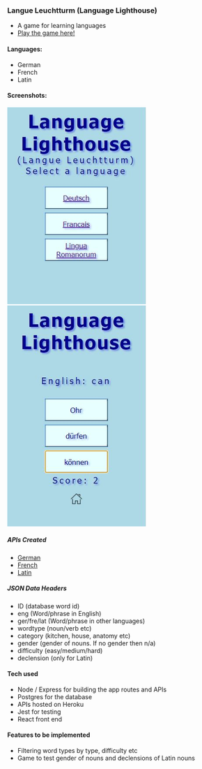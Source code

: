 ### Langue Leuchtturm (Language Lighthouse)
- A game for learning languages
- [Play the game here!](http://language-lighthouse.herokuapp.com/)

#### Languages:
- German
- French
- Latin

#### Screenshots:
![Homepage](Screenshots/Homepage.JPG)
![Game](Screenshots/game.JPG)

##### APIs Created
- [German](http://language-lighthouse.herokuapp.com/api/german)
- [French](http://language-lighthouse.herokuapp.com/api/french)
- [Latin](http://language-lighthouse.herokuapp.com/api/latin)

##### JSON Data Headers
  - ID (database word id)
  - eng (Word/phrase in English)
  - ger/fre/lat (Word/phrase in other languages)
  - wordtype (noun/verb etc)
  - category (kitchen, house, anatomy etc)
  - gender (gender of nouns.  If no gender then n/a)
  - difficulty (easy/medium/hard)
  - declension (only for Latin)

#### Tech used
- Node / Express for building the app routes and APIs
- Postgres for the database
- APIs hosted on Heroku
- Jest for testing
- React front end

#### Features to be implemented
- Filtering word types by type, difficulty etc
- Game to test gender of nouns and declensions of Latin nouns
